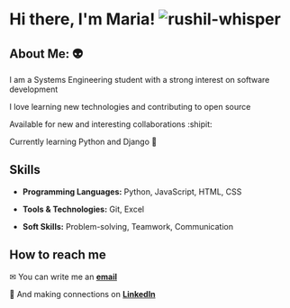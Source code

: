 # Hi there, I'm Maria! ![rushil-whisper](https://github.com/user-attachments/assets/d2166c12-5fbd-4f2a-b240-790c8d1c9531)

## About Me: 👽

I am a Systems Engineering student with a strong interest on software development

I love learning new technologies and contributing to open source

Available for new and interesting collaborations :shipit:

Currently learning Python and Django 🌱

## Skills

* **Programming Languages:** Python, JavaScript, HTML, CSS

* **Tools & Technologies:** Git, Excel

* **Soft Skills:** Problem-solving, Teamwork, Communication

## How to reach me

✉ You can write me an **[email](mailto:mariaalejandracedeno039@gmail.com)**

🤝 And making connections on **[LinkedIn](https://www.linkedin.com/in/maria-alejandra-cedeño)**

<!--this the end of my README profile-->
